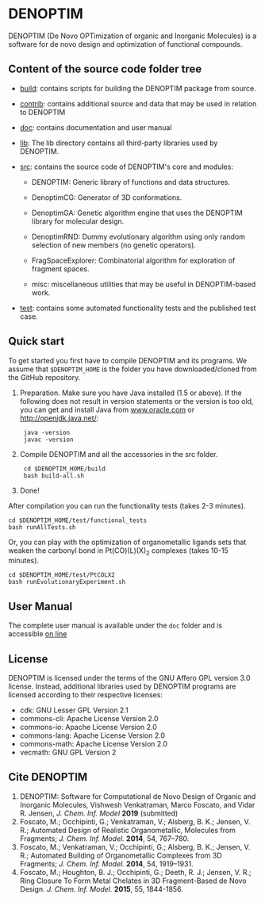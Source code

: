 # DENOPTIM
DENOPTIM (De Novo OPTimization of organic and Inorganic Molecules) is a software for de novo design and optimization of functional compounds.

## Content of the source code folder tree

* [build](./build): contains scripts for building the DENOPTIM package from source.

* [contrib](./contrib): contains additional source and data that may be used in relation to DENOPTIM

* [doc](./doc): contains documentation and user manual

* [lib](./lib): The lib directory contains all third-party libraries used by DENOPTIM.

* [src](./src): contains the source code of DENOPTIM's core and modules:

  * DENOPTIM: Generic library of functions and data structures.

  * DenoptimCG: Generator of 3D conformations.

  * DenoptimGA: Genetic algorithm engine that uses the DENOPTIM library for molecular design.

  * DenoptimRND: Dummy evolutionary algorithm using only random selection of new members (no genetic operators).

  * FragSpaceExplorer: Combinatorial algorithm for exploration of fragment spaces.

  * misc: miscellaneous utilities that may be useful in DENOPTIM-based work.

* [test](./test): contains some automated functionality tests and the published test case.



## Quick start
To get started you first have to compile DENOPTIM and its programs. We assume that <code>$DENOPTIM_HOME</code> is the folder you have downloaded/cloned from the GitHub repository. 

1. Preparation. Make sure you have Java installed (1.5 or above). If the following does not result in version statements or the version is too old, you can get and install Java from www.oracle.com or http://openjdk.java.net/:

        java -version
        javac -version

2. Compile DENOPTIM and all the accessories in the src folder.

        cd $DENOPTIM_HOME/build
        bash build-all.sh

3. Done!

After compilation you can run the functionality tests (takes 2-3 minutes).

    cd $DENOPTIM_HOME/test/functional_tests
    bash runAllTests.sh

Or, you can play with the optimization of organometallic ligands sets that weaken the carbonyl bond in Pt(CO)(L)(X)<sub>2</sub> complexes (takes 10-15 minutes).

    cd $DENOPTIM_HOME/test/PtCOLX2
    bash runEvolutionaryExperiment.sh


## User Manual

The complete user manual is available under the <code>doc</code> folder and is accessible [on line](http://htmlpreview.github.com/?https://github.com/denoptim-project/DENOPTIM/blob/master/doc/user_manual.html)

## License
DENOPTIM is licensed under the terms of the GNU Affero GPL version 3.0 license. 
Instead, additional libraries used by DENOPTIM programs are licensed according to their respective licenses:
* cdk: GNU Lesser GPL Version 2.1
* commons-cli: Apache License Version 2.0
* commons-io: Apache License Version 2.0
* commons-lang: Apache License Version 2.0
* commons-math: Apache License Version 2.0
* vecmath: GNU GPL Version 2


## Cite DENOPTIM
1) DENOPTIM: Software for Computational de Novo Design of Organic and Inorganic Molecules, Vishwesh Venkatraman, Marco Foscato, and Vidar R. Jensen, <i>J. Chem. Inf. Model</i> <b>2019</b> (submitted)
2) Foscato, M.; Occhipinti, G.; Venkatraman, V.; Alsberg, B. K.; Jensen, V. R.; Automated Design of Realistic Organometallic, Molecules from Fragments; <i>J. Chem. Inf. Model.</i> <b>2014</b>, 54, 767–780.
3) Foscato, M.; Venkatraman, V.; Occhipinti, G.; Alsberg, B. K.; Jensen, V. R.; Automated Building of Organometallic Complexes from 3D Fragments; <i>J. Chem. Inf. Model.</i> <b>2014</b>, 54, 1919–1931.
4) Foscato, M.; Houghton, B. J.; Occhipinti, G.; Deeth, R. J.; Jensen, V. R.; Ring Closure To Form Metal Chelates in 3D Fragment-Based de Novo Design. <i>J. Chem. Inf. Model.</i> <b>2015</b>, 55, 1844-1856.


